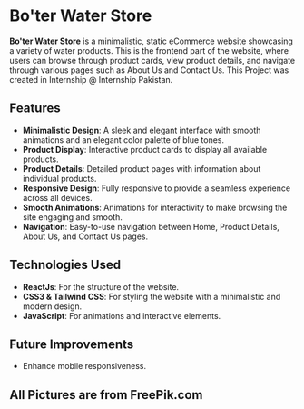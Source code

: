 # Bo'ter Water Store

**Bo'ter Water Store** is a minimalistic, static eCommerce website showcasing a variety of water products. This is the frontend part of the website, where users can browse through product cards, view product details, and navigate through various pages such as About Us and Contact Us.
This Project was created in Internship @ Internship Pakistan.


## Features
- **Minimalistic Design**: A sleek and elegant interface with smooth animations and an elegant color palette of blue tones.
- **Product Display**: Interactive product cards to display all available products.
- **Product Details**: Detailed product pages with information about individual products.
- **Responsive Design**: Fully responsive to provide a seamless experience across all devices.
- **Smooth Animations**: Animations for interactivity to make browsing the site engaging and smooth.
- **Navigation**: Easy-to-use navigation between Home, Product Details, About Us, and Contact Us pages.

## Technologies Used
- **ReactJs**: For the structure of the website.
- **CSS3 & Tailwind CSS**: For styling the website with a minimalistic and modern design.
- **JavaScript**: For animations and interactive elements.

## Future Improvements
- Enhance mobile responsiveness.

## All Pictures are from FreePik.com
